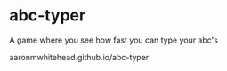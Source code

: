 # abc-typer
A game where you see how fast you can type your abc's

aaronmwhitehead.github.io/abc-typer

